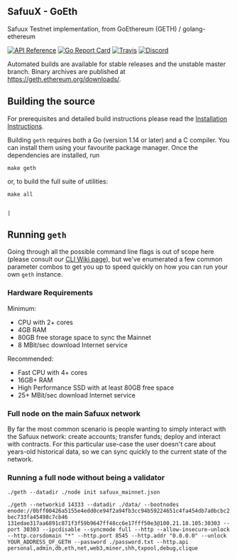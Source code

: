 ## SafuuX - GoEth

Safuux Testnet implementation, from GoEthereum (GETH) / golang-ethereum

[![API Reference](
https://camo.githubusercontent.com/915b7be44ada53c290eb157634330494ebe3e30a/68747470733a2f2f676f646f632e6f72672f6769746875622e636f6d2f676f6c616e672f6764646f3f7374617475732e737667
)](https://pkg.go.dev/github.com/ethereum/go-ethereum?tab=doc)
[![Go Report Card](https://goreportcard.com/badge/github.com/ethereum/go-ethereum)](https://goreportcard.com/report/github.com/ethereum/go-ethereum)
[![Travis](https://travis-ci.com/ethereum/go-ethereum.svg?branch=master)](https://travis-ci.com/ethereum/go-ethereum)
[![Discord](https://img.shields.io/badge/discord-join%20chat-blue.svg)](https://discord.gg/nthXNEv)

Automated builds are available for stable releases and the unstable master branch. Binary
archives are published at https://geth.ethereum.org/downloads/.

## Building the source

For prerequisites and detailed build instructions please read the [Installation Instructions](https://geth.ethereum.org/docs/install-and-build/installing-geth).

Building `geth` requires both a Go (version 1.14 or later) and a C compiler. You can install
them using your favourite package manager. Once the dependencies are installed, run

```shell
make geth
```

or, to build the full suite of utilities:

```shell
make all
```
                                                                                                                                            |

## Running `geth`

Going through all the possible command line flags is out of scope here (please consult our
[CLI Wiki page](https://geth.ethereum.org/docs/interface/command-line-options)),
but we've enumerated a few common parameter combos to get you up to speed quickly
on how you can run your own `geth` instance.

### Hardware Requirements

Minimum:

* CPU with 2+ cores
* 4GB RAM
* 80GB free storage space to sync the Mainnet
* 8 MBit/sec download Internet service

Recommended:

* Fast CPU with 4+ cores
* 16GB+ RAM
* High Performance SSD with at least 80GB free space
* 25+ MBit/sec download Internet service

### Full node on the main Safuux network

By far the most common scenario is people wanting to simply interact with the Safuux
network: create accounts; transfer funds; deploy and interact with contracts. For this
particular use-case the user doesn't care about years-old historical data, so we can
sync quickly to the current state of the network. 


### Running a full node without being a validator


`./geth --datadir ./node init safuux_mainnet.json`

`./geth --networkid 14333 --datadir ./data/ --bootnodes enode://0bff00426a5155e4edd0ce94f2a94fb3cc94b59224651c4fa454db7a0bcbc2bec733fa45498c7cb46 131edae317aa6891c871f3f59b9647ff48cc6e17fff50e3@100.21.18.105:30303 --port 30303 --ipcdisable --syncmode full --http --allow-insecure-unlock --http.corsdomain "*" --http.port 8545 --http.addr "0.0.0.0" --unlock YOUR_ADDRESS_OF_GETH --password ./password.txt --http.api personal,admin,db,eth,net,web3,miner,shh,txpool,debug,clique`

